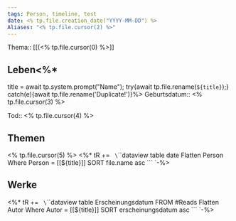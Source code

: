 ```yaml
---
tags: Person, timeline, test
date: <% tp.file.creation_date("YYYY-MM-DD") %>
Aliases: "<% tp.file.cursor(2) %>"
---
```

Thema:: [[(<% tp.file.cursor(0) %>]]

 
## Leben<%* 
title = await tp.system.prompt("Name");
try{await tp.file.rename(`${title}`);}
catch(e){await tp.file.rename('Duplicate!')}%>
<span class='ob-timelines' data-date='<% tp.file.cursor(3) %>-01-01-00' data-end='<% tp.file.cursor(4) %>-01-01-00' data-type='range' data-class='person1'>
Geburtsdatum:: <% tp.file.cursor(3) %>

Tod:: <% tp.file.cursor(4) %>
</span>

## Themen
<% tp.file.cursor(5) %>
<%* tR += `
\`\`\`dataview
table date
Flatten Person
Where Person = [[${title}]]
SORT file.name asc
\`\`\`
`-%>

## Werke
<%* tR += `
\`\`\`dataview
table Erscheinungsdatum
FROM #Reads
Flatten Autor
Where Autor = [[${title}]]
SORT erscheinungsdatum asc
\`\`\`
`-%>